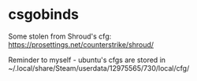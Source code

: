 # csgobinds
Some stolen from Shroud's cfg:
https://prosettings.net/counterstrike/shroud/

Reminder to myself - ubuntu's cfgs are stored in ~/.local/share/Steam/userdata/12975565/730/local/cfg/
